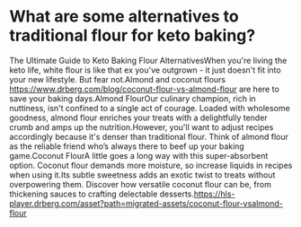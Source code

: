 # What are some alternatives to traditional flour for keto baking?

The Ultimate Guide to Keto Baking Flour AlternativesWhen you're living the keto life, white flour is like that ex you've outgrown - it just doesn't fit into your new lifestyle. But fear not.Almond and coconut flours https://www.drberg.com/blog/coconut-flour-vs-almond-flour are here to save your baking days.Almond FlourOur culinary champion, rich in nuttiness, isn't confined to a single act of courage. Loaded with wholesome goodness, almond flour enriches your treats with a delightfully tender crumb and amps up the nutrition.However, you'll want to adjust recipes accordingly because it's denser than traditional flour. Think of almond flour as the reliable friend who’s always there to beef up your baking game.Coconut FlourA little goes a long way with this super-absorbent option. Coconut flour demands more moisture, so increase liquids in recipes when using it.Its subtle sweetness adds an exotic twist to treats without overpowering them. Discover how versatile coconut flour can be, from thickening sauces to crafting delectable desserts.https://hls-player.drberg.com/asset?path=migrated-assets/coconut-flour-vsalmond-flour